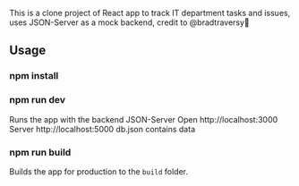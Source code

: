 This is a clone project of React app to track IT department tasks and issues, uses JSON-Server as a mock backend, credit to @bradtraversy🚀

## Usage
### npm install
### npm run dev
Runs the app with the backend JSON-Server
Open http://localhost:3000 Server http://localhost:5000 db.json contains data

### npm run build
Builds the app for production to the ```build``` folder.
